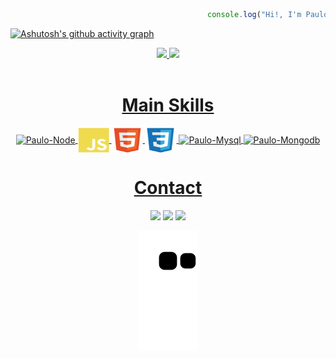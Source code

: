 ~~~javascript 
                                            console.log("Hi!, I'm Paulo Roberto");
~~~

  [![Ashutosh's github activity graph](https://github-readme-activity-graph.cyclic.app/graph?username=paulo6581&bg_color=0a0a0a&color=e845dd&line=42ffe9&point=20e963&area=true&hide_border=true)](https://github.com/ashutosh00710/github-readme-activity-graph)

<div align="center">
  <a href="https://github.com/paulo6581">
  <img height="151em" src="https://github-readme-stats.vercel.app/api?username=paulo6581&show_icons=true&theme=radical&include_all_commits=true&count_private=true"/>
  <img height="151em" src="https://github-readme-stats.vercel.app/api/top-langs/?username=paulo6581&layout=compact&langs_count=7&theme=radical"/>
</div>
  <br/>
  
  <h1 align="center">Main Skills</h1>
  <div style="display: inline_block" align="center">
   <img align="center" alt="Paulo-Node" height="50" width="60" src="https://cdn.jsdelivr.net/gh/devicons/devicon/icons/nodejs/nodejs-original.svg">
  <img align="center" alt="Paulo-Js" height="40" width="50" src="https://raw.githubusercontent.com/devicons/devicon/master/icons/javascript/javascript-plain.svg">
  <img align="center" alt="Paulo-HTML" height="40" width="50" src="https://raw.githubusercontent.com/devicons/devicon/master/icons/html5/html5-original.svg">
  <img align="center" alt="Paulo-CSS" height="40" width="50" src="https://raw.githubusercontent.com/devicons/devicon/master/icons/css3/css3-original.svg">
  <img align="center" alt="Paulo-Mysql" height="80" width="90" src="https://cdn.jsdelivr.net/gh/devicons/devicon/icons/mysql/mysql-original-wordmark.svg">
  <img align="center" alt="Paulo-Mongodb" height="50" width="60" src="https://cdn.jsdelivr.net/gh/devicons/devicon/icons/mongodb/mongodb-plain-wordmark.svg">
</div>
  
 
<h1 align="center">Contact</h1>
<div align="center">
   <a href="https://www.linkedin.com/in/paulo-roberto-179235178/" target="_blank"><img src="https://img.shields.io/badge/-LinkedIn-%230077B5?style=for-the-badge&logo=linkedin&logoColor=white" target="_blank"></a> 
   <a href = "mailto:p.roberto.portela21@gmail.com"><img src="https://img.shields.io/badge/Gmail-D14836?style=for-the-badge&logo=gmail&logoColor=white" target="_blank"></a>
  <a href="https://www.instagram.com/paulo_roberto.ti/" target="_blank"><img src="https://img.shields.io/badge/-Instagram-%23E4405F?style=for-the-badge&logo=instagram&logoColor=white" target="_blank"></a>
  
   ![Snake animation](https://github.com/paulo6581/paulo6581/blob/output/github-contribution-grid-snake.svg)
</div>
  
  
 
